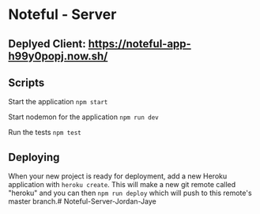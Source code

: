 # Noteful - Server 

## Deplyed Client: https://noteful-app-h99y0popj.now.sh/

## Scripts

Start the application `npm start`

Start nodemon for the application `npm run dev`

Run the tests `npm test`

## Deploying

When your new project is ready for deployment, add a new Heroku application with `heroku create`. This will make a new git remote called "heroku" and you can then `npm run deploy` which will push to this remote's master branch.# Noteful-Server-Jordan-Jaye
